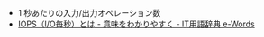 - 1 秒あたりの入力/出力オペレーション数
- [IOPS（I/O毎秒）とは - 意味をわかりやすく - IT用語辞典 e-Words](https://e-words.jp/w/IOPS.html)